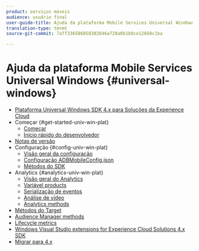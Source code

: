 ```yaml
---
product: serviços móveis
audience: usuário final
user-guide-title: Ajuda da plataforma Mobile Services Universal Windows
translation-type: tm+mt
source-git-commit: 7aff336586058302046a728a0b1b0ce12660c1ba

---
```



# Ajuda da plataforma Mobile Services Universal Windows {#universal-windows}

+ [Plataforma Universal Windows SDK 4.x para Soluções da Experience Cloud](overview.md)
+ Começar {#get-started-univ-win-plat}
   + [Começar](c-getting-started/c-getting-started.md)
   + [Início rápido do desenvolvedor](c-getting-started/dev-qs.md)
+ [Notas de versão](release-notes.md)
+ Configuração {#config-univ-win-plat}
   + [Visão geral da configuração](c-configuration/c-configuration.md)
   + [Configuração ADBMobileConfig.json](c-configuration/c.json.md)
   + [Métodos do SDK](c-configuration/methods.md)
+ Analytics {#analytics-univ-win-plat}
   + [Visão geral do Analytics](analytics/analytics.md)
   + [Variável products](analytics/products.md)
   + [Serialização de eventos](analytics/event-serialization.md)
   + [Análise de vídeo](analytics/video-qs.md)
   + [Analytics methods](analytics/analytics-methods.md)
+ [Métodos do Target](target/target-methods.md)
+ [Audience Manager methods](audiencemgmt/audience-manager-methods.md)
+ [Lifecycle metrics](metrics.md)
+ [Windows Visual Studio extensions for Experience Cloud Solutions 4.x SDK](extensions/win-vse-4x.md)
+ [Migrar para 4.x](migration-v3.md)
